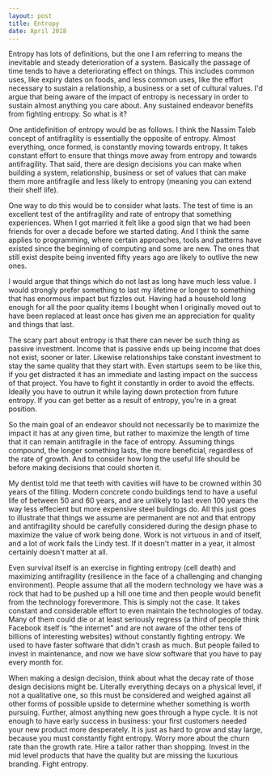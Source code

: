 ```yaml
---
layout: post
title: Entropy
date: April 2018
---
```

Entropy has lots of definitions, but the one I am referring to means the inevitable and steady deterioration of a system. Basically the passage of time tends to have a deteriorating effect on things. This includes common uses, like expiry dates on foods, and less common uses, like the effort necessary to sustain a relationship, a business or a set of cultural values. I'd argue that being aware of the impact of entropy is necessary in order to sustain almost anything you care about. Any sustained endeavor benefits from fighting entropy. So what is it?

One antidefinition of entropy would be as follows. I think the Nassim Taleb concept of antifragility is essentially the opposite of entropy. Almost everything, once formed, is constantly moving towards entropy. It takes constant effort to ensure that things move away from entropy and towards antifragility. That said, there are design decisions you can make when building a system, relationship, business or set of values that can make them more antifragile and less likely to entropy (meaning you can extend their shelf life).

One way to do this would be to consider what lasts. The test of time is an excellent test of the antifragility and rate of entropy that something experiences. When I got married it felt like a good sign that we had been friends for over a decade before we started dating. And I think the same applies to programming, where certain approaches, tools and patterns have existed since the beginning of computing and some are new. The ones that still exist despite being invented fifty years ago are likely to outlive the new ones.

I would argue that things which do not last as long have much less value. I would strongly prefer something to last my lifetime or longer to something that has enormous impact but fizzles out. Having had a household long enough for all the poor quality items I bought when I originally moved out to have been replaced at least once  has given me an appreciation for quality and things that last.

The scary part about entropy is that there can never be such thing as passive investment. Income that is passive ends up being income that does not exist, sooner or later. Likewise relationships take constant investment to stay the same quality that they start with. Even startups seem to be like this, if you get distracted it has an immediate and lasting impact on the success of that project. You have to fight it constantly in order to avoid the effects. Ideally you have to outrun it while laying down protection from future entropy. If you can get better as a result of entropy, you're in a great position.

So the main goal of an endeavor should not necessarily be to maximize the impact it has at any given time, but rather to maximize the length of time that it can remain antifragile in the face of entropy. Assuming things compound, the longer something lasts, the more beneficial, regardless of the rate of growth. And to consider how long the useful life should be before making decisions that could shorten it.

My dentist told me that teeth with cavities will have to be crowned within 30 years of the filling. Modern concrete condo buildings tend to have a useful life of between 50 and 60 years, and are unlikely to last even 100 years the way less effecient but more expensive steel buildings do. All this just goes to illustrate that things we assume are permanent are not and that entropy and antifragility should be carefully considered during the design phase to maximize the value of work being done. Work is not virtuous in and of itself, and a lot of work fails the Lindy test. If it doesn't matter in a year, it almost certainly doesn't matter at all.

Even survival itself is an exercise in fighting entropy (cell death) and maximizing antifragility (resilience in the face of a challenging and changing environment). People assume that all the modern technology we have was a rock that had to be pushed up a hill one time and then people would benefit from the technology forevermore. This is simply not the case. It takes constant and considerable effort to even maintain the technologies of today. Many of them could die or at least seriously regress (a third of people think Facebook itself is “the internet” and are not aware of the other tens of billions of interesting websites) without constantly fighting entropy. We used to have faster software that didn't crash as much. But people failed to invest in maintenance, and now we have slow software that you have to pay every month for.

When making a design decision, think about what the decay rate of those design decisions might be. Literally everything decays on a physical level, if not a qualitative one, so this must be considered and weighed against all other forms of possible upside to determine whether something is worth pursuing. Further, almost anything new goes through a hype cycle. It is not enough to have early success in business: your first customers needed your new product more desperately. It is just as hard to grow and stay large, because you must constantly fight entropy. Worry more about the churn rate than the growth rate. Hire a tailor rather than shopping. Invest in the mid level products that have the quality but are missing the luxurious branding. Fight entropy.
